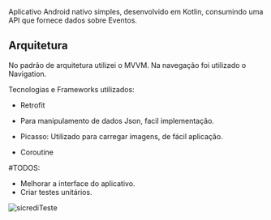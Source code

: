Aplicativo Android nativo simples, desenvolvido em Kotlin, consumindo uma API que fornece dados sobre Eventos.

## Arquitetura
No padrão de arquitetura utilizei o MVVM.
Na navegação foi utilizado o Navigation.

Tecnologias e Frameworks utilizados:

- Retrofit
- Para manipulamento de dados Json, facil implementação.

- Picasso: Utilizado para carregar imagens, de fácil aplicação.

- Coroutine

#TODOS:
- Melhorar a interface do aplicativo.
- Criar testes unitários.

![sicrediTeste](https://user-images.githubusercontent.com/40172554/148943745-1beb1a7e-1087-4081-92ea-7f7260e7b206.gif)
